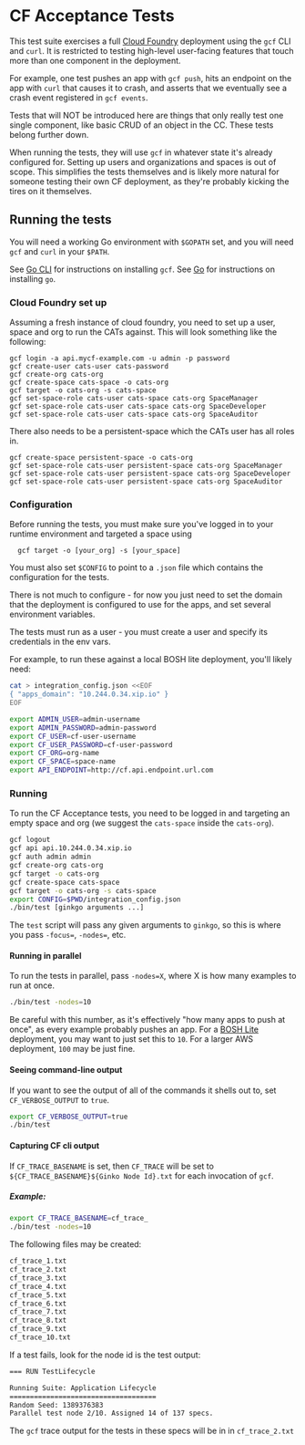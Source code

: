 # CF Acceptance Tests

This test suite exercises a full [Cloud Foundry][cf-release] deployment using
the `gcf` CLI and `curl`. It is restricted to testing high-level user-facing
features that touch more than one component in the deployment.

For example, one test pushes an app with `gcf push`, hits an endpoint on the
app with `curl` that causes it to crash, and asserts that we eventually see a
crash event registered in `gcf events`.

Tests that will NOT be introduced here are things that only really test one
single component, like basic CRUD of an object in the CC. These tests belong
further down.

When running the tests, they will use `gcf` in whatever state it's already
configured for. Setting up users and organizations and spaces is out of scope.
This simplifies the tests themselves and is likely more natural for someone
testing their own CF deployment, as they're probably kicking the tires on it
themselves.

## Running the tests

You will need a working Go environment with `$GOPATH` set, and you will need
`gcf` and `curl` in your `$PATH`.

See [Go CLI][cli] for instructions on installing `gcf`. See [Go][go] for
instructions on installing `go`.

### Cloud Foundry set up
Assuming a fresh instance of cloud foundry, you need to set up a user, space and org
to run the CATs against. This will look something like the following:
```
gcf login -a api.mycf-example.com -u admin -p password
gcf create-user cats-user cats-password
gcf create-org cats-org
gcf create-space cats-space -o cats-org
gcf target -o cats-org -s cats-space
gcf set-space-role cats-user cats-space cats-org SpaceManager
gcf set-space-role cats-user cats-space cats-org SpaceDeveloper
gcf set-space-role cats-user cats-space cats-org SpaceAuditor
```

There also needs to be a persistent-space which the CATs user has all roles in.

```
gcf create-space persistent-space -o cats-org
gcf set-space-role cats-user persistent-space cats-org SpaceManager
gcf set-space-role cats-user persistent-space cats-org SpaceDeveloper
gcf set-space-role cats-user persistent-space cats-org SpaceAuditor
```

### Configuration

Before running the tests, you must make sure you've logged in to your
runtime environment and targeted a space using
```
  gcf target -o [your_org] -s [your_space]
```

You must also set `$CONFIG` to point to a `.json` file which contains the 
configuration for the tests.

There is not much to configure - for now you just need to set the domain that
the deployment is configured to use for the apps, and set several environment variables.

The tests must run as a user - you must create a user and specify its credentials in the env vars.

For example, to run these against a local BOSH lite deployment, you'll likely
need:

```sh
cat > integration_config.json <<EOF
{ "apps_domain": "10.244.0.34.xip.io" }
EOF

export ADMIN_USER=admin-username
export ADMIN_PASSWORD=admin-password
export CF_USER=cf-user-username
export CF_USER_PASSWORD=cf-user-password
export CF_ORG=org-name
export CF_SPACE=space-name
export API_ENDPOINT=http://cf.api.endpoint.url.com
```

### Running

To run the CF Acceptance tests, you need to be logged in and targeting an empty space and org (we suggest the `cats-space` inside the `cats-org`).

```sh
gcf logout
gcf api api.10.244.0.34.xip.io
gcf auth admin admin
gcf create-org cats-org
gcf target -o cats-org
gcf create-space cats-space
gcf target -o cats-org -s cats-space
export CONFIG=$PWD/integration_config.json
./bin/test [ginkgo arguments ...]
```

The `test` script will pass any given arguments to `ginkgo`, so this is where
you pass `-focus=`, `-nodes=`, etc.

#### Running in parallel

To run the tests in parallel, pass `-nodes=X`, where X is how many examples to
run at once.

```sh
./bin/test -nodes=10
```

Be careful with this number, as it's effectively "how many apps to push at
once", as every example probably pushes an app. For a [BOSH Lite][bosh-lite]
deployment, you may want to just set this to `10`. For a larger AWS deployment,
`100` may be just fine.

#### Seeing command-line output

If you want to see the output of all of the commands it shells out to, set
`CF_VERBOSE_OUTPUT` to `true`.

```sh
export CF_VERBOSE_OUTPUT=true
./bin/test
```

#### Capturing CF cli output

If `CF_TRACE_BASENAME` is set, then `CF_TRACE` will be set to `${CF_TRACE_BASENAME}${Ginko Node Id}.txt`
for each invocation of `gcf`.

##### Example:

```sh
export CF_TRACE_BASENAME=cf_trace_
./bin/test -nodes=10
```
The following files may be created:

```sh
cf_trace_1.txt
cf_trace_2.txt
cf_trace_3.txt
cf_trace_4.txt
cf_trace_5.txt
cf_trace_6.txt
cf_trace_7.txt
cf_trace_8.txt
cf_trace_9.txt
cf_trace_10.txt
```
If a test fails, look for the node id is the test output:

```sh
=== RUN TestLifecycle

Running Suite: Application Lifecycle
====================================
Random Seed: 1389376383
Parallel test node 2/10. Assigned 14 of 137 specs.
```

The `gcf` trace output for the tests in these specs will be in in `cf_trace_2.txt`

[cf-release]: https://github.com/cloudfoundry/cf-release
[ginkgo]: https://github.com/onsi/ginkgo
[bosh-lite]: https://github.com/cloudfoundry/bosh-lite
[cli]: https://github.com/cloudfoundry/cli
[go]: http://golang.org
